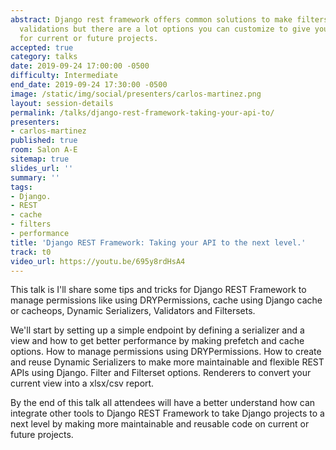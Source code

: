 ```yaml
---
abstract: Django rest framework offers common solutions to make filters, manage permissions,
  validations but there are a lot options you can customize to give you better results
  for current or future projects.
accepted: true
category: talks
date: 2019-09-24 17:00:00 -0500
difficulty: Intermediate
end_date: 2019-09-24 17:30:00 -0500
image: /static/img/social/presenters/carlos-martinez.png
layout: session-details
permalink: /talks/django-rest-framework-taking-your-api-to/
presenters:
- carlos-martinez
published: true
room: Salon A-E
sitemap: true
slides_url: ''
summary: ''
tags:
- Django.
- REST
- cache
- filters
- performance
title: 'Django REST Framework: Taking your API to the next level.'
track: t0
video_url: https://youtu.be/695y8rdHsA4
---
```


This talk is I'll share some tips and tricks for Django REST Framework to manage permissions like using DRYPermissions, cache using Django cache or cacheops, Dynamic Serializers, Validators and Filtersets.

We'll start by setting up a simple endpoint by defining a serializer and a view and how to get better performance by making prefetch and cache options. How to manage permissions using DRYPermissions. How to create and reuse Dynamic Serializers to make more maintainable and flexible REST APIs using Django. Filter and Filterset options. Renderers to convert your current view into a xlsx/csv report.

By the end of this talk all attendees will have a better understand how can integrate other tools to Django REST Framework to take Django projects to a next level by making more maintainable and reusable code on current or future projects.
